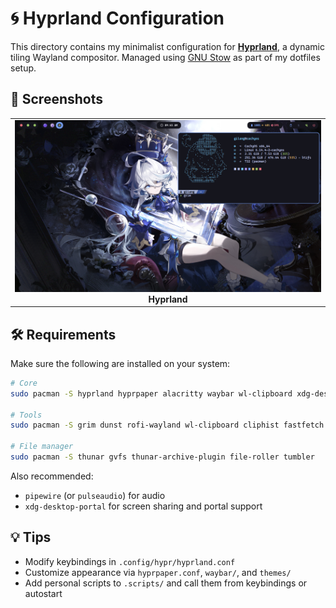 # 🌀 Hyprland Configuration

This directory contains my minimalist configuration for **[Hyprland](https://github.com/hyprwm/Hyprland)**, a dynamic tiling Wayland compositor. Managed using [GNU Stow](https://www.gnu.org/software/stow/) as part of my dotfiles setup.

## 📸 Screenshots

<table>
  <tr>
    <td align="center">
      <img src="./preview.png" alt="Hyprland Screenshot" />
      <br />
      <strong>Hyprland</strong>
    </td>
  </tr>
</table>

## 🛠 Requirements

Make sure the following are installed on your system:

```bash
# Core
sudo pacman -S hyprland hyprpaper alacritty waybar wl-clipboard xdg-desktop-portal-hyprland brightnessctl

# Tools
sudo pacman -S grim dunst rofi-wayland wl-clipboard cliphist fastfetch mpv yt-dlp

# File manager
sudo pacman -S thunar gvfs thunar-archive-plugin file-roller tumbler

```

Also recommended:

- `pipewire` (or `pulseaudio`) for audio
- `xdg-desktop-portal` for screen sharing and portal support

## 💡 Tips

- Modify keybindings in `.config/hypr/hyprland.conf`
- Customize appearance via `hyprpaper.conf`, `waybar/`, and `themes/`
- Add personal scripts to `.scripts/` and call them from keybindings or autostart

